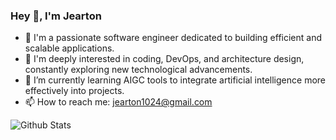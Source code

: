 ### Hey 👋, I'm Jearton

- 🔭 I'm a passionate software engineer dedicated to building efficient and scalable applications.
- 👀 I'm deeply interested in coding, DevOps, and architecture design, constantly exploring new technological advancements.
- 🌱 I’m currently learning AIGC tools to integrate artificial intelligence more effectively into projects.
- 📫 How to reach me: jearton1024@gmail.com

![Github Stats](https://github-readme-stats.vercel.app/api?username=jearton&show_icons=true&theme=ambient_gradient)

<!---
jearton/jearton is a ✨ special ✨ repository because its `README.md` (this file) appears on your GitHub profile.
You can click the Preview link to take a look at your changes.
--->
